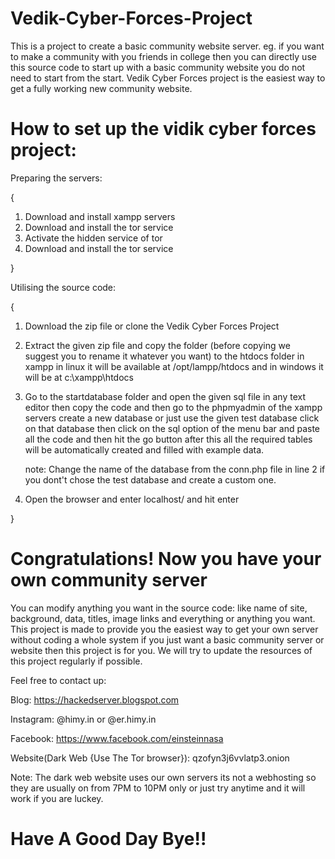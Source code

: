 # Vedik-Cyber-Forces-Project
This is a project to create a basic community website server. eg. if you want to make a community with you friends in college then you can directly use this source code to start up with a basic community website you do not need to start from the start. Vedik Cyber Forces project is the easiest way to get a fully working new community website.

# How to set up the vidik cyber forces project:
 Preparing the servers: 
 
 {
 
 1. Download and install xampp servers
 2. Download and install the tor service
 3. Activate the hidden service of tor
 4. Download and install the tor service
 
 }
 
 Utilising the source code:
 
 {
 1. Download the zip file or clone the Vedik Cyber Forces Project
 2. Extract the given zip file and copy the folder (before copying we suggest you to rename it whatever you want)
    to the htdocs folder in xampp in linux it will be available at /opt/lampp/htdocs and in windows it will be at                 c:\xampp\htdocs
 3. Go to the startdatabase folder and open the given sql file in any text editor
    then copy the code and then go to the phpmyadmin of the xampp servers create a new database or just use the given test
    database click on that database then click on the sql option of the menu bar and paste all the code and then hit the go
    button after this all the required tables will be automatically created and filled with example data.
    
    note: Change the name of the database from the conn.php file in line 2 if you dont't chose the test database and create a     custom one.
  
 4. Open the browser and enter localhost/<NameOfTheFolder> and hit enter
 
 } 
  
 # Congratulations! Now you have your own community server
 
 You can modify anything you want in the source code: like name of site, background, data, titles, image links and everything 
 or anything you want.
 This project is made to provide you the easiest way to get your own server without coding a whole system
 if you just want a basic community server or website then this project is for you. 
 We will try to update the resources of this project regularly if possible.
 
 Feel free to contact up:
 
  Blog: https://hackedserver.blogspot.com
  
  Instagram: @himy.in or @er.himy.in
  
  Facebook: https://www.facebook.com/einsteinnasa
  
  Website(Dark Web {Use The Tor browser}): qzofyn3j6vvlatp3.onion
  
  Note: The dark web website uses our own servers its not a webhosting so they are usually on from 7PM to 10PM only
        or just try anytime and it will work if you are luckey.
        
  # Have A Good Day Bye!!
  
 
